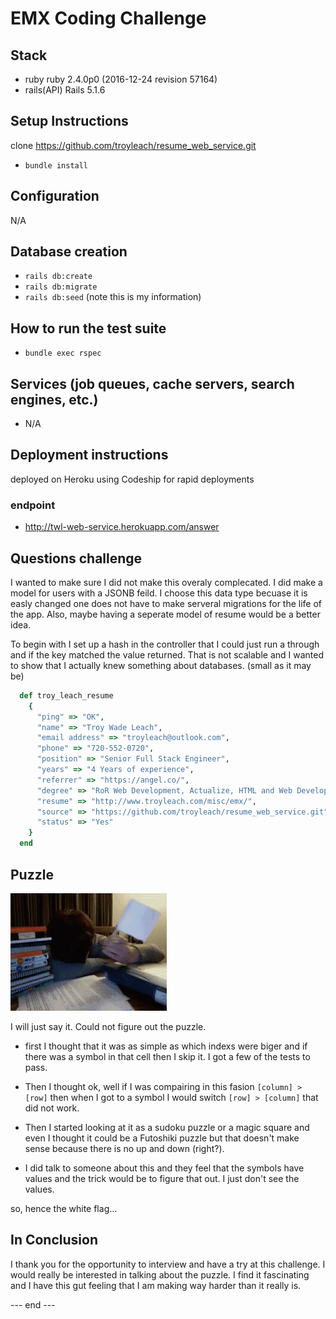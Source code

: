 # EMX Coding Challenge

## Stack
- ruby ruby 2.4.0p0 (2016-12-24 revision 57164)
- rails(API) Rails 5.1.6

## Setup Instructions
clone
  https://github.com/troyleach/resume_web_service.git

  - `bundle install`

## Configuration
  N/A

## Database creation
- `rails db:create`
- `rails db:migrate`
- `rails db:seed` (note this is my information)

## How to run the test suite
- `bundle exec rspec`

## Services (job queues, cache servers, search engines, etc.)
- N/A

## Deployment instructions
deployed on Heroku using Codeship for rapid deployments

### endpoint
- http://twl-web-service.herokuapp.com/answer


## Questions challenge
I wanted to make sure I did not make this overaly complecated. I did make a model
for users with a JSONB feild. I choose this data type becuase it is easly changed
one does not have to make serveral migrations for the life of the app. Also, maybe
having a seperate model of resume would be a better idea.

To begin with I set up a hash in the controller that I could just run a through
and if the key matched the value returned. That is not scalable and I wanted to
show that I actually knew something about databases. (small as it may be)

```ruby
  def troy_leach_resume
    {
      "ping" => "OK",
      "name" => "Troy Wade Leach",
      "email address" => "troyleach@outlook.com",
      "phone" => "720-552-0720",
      "position" => "Senior Full Stack Engineer",
      "years" => "4 Years of experience",
      "referrer" => "https://angel.co/",
      "degree" => "RoR Web Development, Actualize, HTML and Web Development, Colorado Free University",
      "resume" => "http://www.troyleach.com/misc/emx/",
      "source" => "https://github.com/troyleach/resume_web_service.git",
      "status" => "Yes"
    }
  end
```

## Puzzle

![](tenor.gif)

I will just say it. Could not figure out the puzzle.

* first I thought that it was as simple as which indexs were biger and if there was
a symbol in that cell then I skip it. I got a few of the tests to pass.

* Then I thought ok, well if I was compairing in this fasion `[column] > [row]` then
when I got to a symbol I would switch `[row] > [column]` that did not work.

* Then I started looking at it as a sudoku puzzle or a magic square and even I thought
it could be a Futoshiki puzzle but that doesn't make sense because there is no up
and down (right?).

* I did talk to someone about this and they feel that the symbols have values and
the trick would be to figure that out. I just don't see the values.

so, hence the white flag...

## In Conclusion
I thank you for the opportunity to interview and have a try at this challenge. I would really be interested in talking about the puzzle. I find it fascinating and I have this gut feeling that I am making way harder than it really is.


--- end ---
